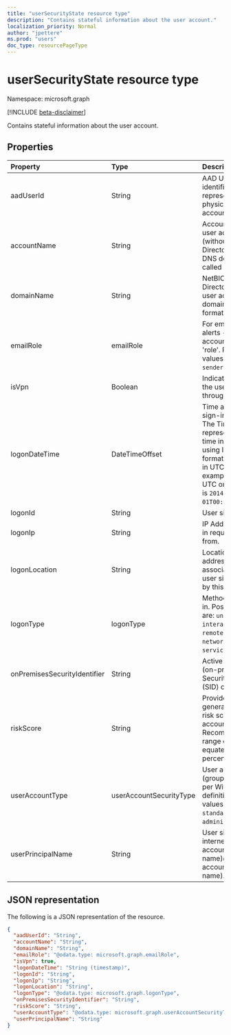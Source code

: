 ```yaml
---
title: "userSecurityState resource type"
description: "Contains stateful information about the user account."
localization_priority: Normal
author: "jpettere"
ms.prod: "users"
doc_type: resourcePageType
---
```


# userSecurityState resource type

Namespace: microsoft.graph

 [!INCLUDE [beta-disclaimer](../../includes/beta-disclaimer.md)]

Contains stateful information about the user account.

## Properties

| Property   | Type |Description|
|:---------------|:--------|:----------|
|aadUserId|String|AAD User object identifier (GUID) - represents the physical/multi-account user entity.|
|accountName|String|Account name of user account (without Active Directory domain or DNS domain) - (also called `mailNickName`).|
|domainName|String|NetBIOS/Active Directory domain of user account (that is, domain\account format).|
|emailRole|emailRole|For email-related alerts - user account's email 'role'. Possible values are: `unknown`, `sender`, `recipient`.|
|isVpn|Boolean|Indicates whether the user logged on through a VPN.|
|logonDateTime|DateTimeOffset|Time at which the sign-in occurred. The Timestamp type represents date and time information using ISO 8601 format and is always in UTC time. For example, midnight UTC on Jan 1, 2014 is `2014-01-01T00:00:00Z`.|
|logonId|String|User sign-in ID.|
|logonIp|String|IP Address the sign-in request originated from.|
|logonLocation|String|Location (by IP address mapping) associated with a user sign-in event by this user.|
|logonType|logonType|Method of user sign in. Possible values are: `unknown`, `interactive`, `remoteInteractive`, `network`, `batch`, `service`.|
|onPremisesSecurityIdentifier|String|Active Directory (on-premises) Security Identifier (SID) of the user.|
|riskScore|String|Provider-generated/calculated risk score of the user account. Recommended value range of 0-1, which equates to a percentage.|
|userAccountType|userAccountSecurityType|User account type (group membership), per Windows definition. Possible values are: `unknown`, `standard`, `power`, `administrator`.|
|userPrincipalName|String|User sign-in name - internet format: (user account name)@(user account DNS domain name).|

## JSON representation

The following is a JSON representation of the resource.

<!-- {
  "blockType": "resource",
  "optionalProperties": [

  ],
  "@odata.type": "microsoft.graph.userSecurityState"
}-->

```json
{
  "aadUserId": "String",
  "accountName": "String",
  "domainName": "String",
  "emailRole": "@odata.type: microsoft.graph.emailRole",
  "isVpn": true,
  "logonDateTime": "String (timestamp)",
  "logonId": "String",
  "logonIp": "String",
  "logonLocation": "String",
  "logonType": "@odata.type: microsoft.graph.logonType",
  "onPremisesSecurityIdentifier": "String",
  "riskScore": "String",
  "userAccountType": "@odata.type: microsoft.graph.userAccountSecurityType",
  "userPrincipalName": "String"
}

```

<!-- uuid: 8fcb5dbc-d5aa-4681-8e31-b001d5168d79
2015-10-25 14:57:30 UTC -->
<!--
{
  "type": "#page.annotation",
  "description": "userSecurityState resource",
  "keywords": "",
  "section": "documentation",
  "tocPath": "",
  "suppressions": []
}
-->


